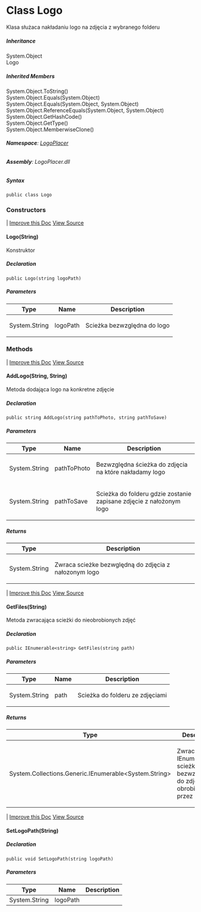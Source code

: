 
  
  
  <h1 id="LogoPlacer_Logo" data-uid="LogoPlacer.Logo" class="text-break">Class Logo
  </h1>
  <div class="markdown level0 summary"><p>Klasa służaca nakładaniu logo na zdjęcia z wybranego folderu</p>
</div>
  <div class="markdown level0 conceptual"></div>
  <div class="inheritance">
    <h5>Inheritance</h5>
    <div class="level0"><span class="xref">System.Object</span></div>
    <div class="level1"><span class="xref">Logo</span></div>
  </div>
  <div class="inheritedMembers">
    <h5>Inherited Members</h5>
    <div>
      <span class="xref">System.Object.ToString()</span>
    </div>
    <div>
      <span class="xref">System.Object.Equals(System.Object)</span>
    </div>
    <div>
      <span class="xref">System.Object.Equals(System.Object, System.Object)</span>
    </div>
    <div>
      <span class="xref">System.Object.ReferenceEquals(System.Object, System.Object)</span>
    </div>
    <div>
      <span class="xref">System.Object.GetHashCode()</span>
    </div>
    <div>
      <span class="xref">System.Object.GetType()</span>
    </div>
    <div>
      <span class="xref">System.Object.MemberwiseClone()</span>
    </div>
  </div>
  <h6><strong>Namespace</strong>: <a class="xref" href="LogoPlacer.html">LogoPlacer</a></h6>
  <h6><strong>Assembly</strong>: LogoPlacer.dll</h6>
  <h5 id="LogoPlacer_Logo_syntax">Syntax</h5>
  <div class="codewrapper">
    <pre><code class="lang-csharp hljs">public class Logo</code></pre>
  </div>
  <h3 id="constructors">Constructors
  </h3>
  <span class="small pull-right mobile-hide">
    <span class="divider">|</span>
    <a href="https://github.com/amitrega01/LogoPlacer/new/master/apiSpec/new?filename=LogoPlacer_Logo__ctor_System_String_.md&amp;value=---%0Auid%3A%20LogoPlacer.Logo.%23ctor(System.String)%0Asummary%3A%20'*You%20can%20override%20summary%20for%20the%20API%20here%20using%20*MARKDOWN*%20syntax'%0A---%0A%0A*Please%20type%20below%20more%20information%20about%20this%20API%3A*%0A%0A">Improve this Doc</a>
  </span>
  <span class="small pull-right mobile-hide">
    <a href="https://github.com/amitrega01/LogoPlacer/blob/master/LogoPlacer/Logo.cs/#L21">View Source</a>
  </span>
  <a id="LogoPlacer_Logo__ctor_" data-uid="LogoPlacer.Logo.#ctor*"></a>
  <h4 id="LogoPlacer_Logo__ctor_System_String_" data-uid="LogoPlacer.Logo.#ctor(System.String)">Logo(String)</h4>
  <div class="markdown level1 summary"><p>Konstruktor</p>
</div>
  <div class="markdown level1 conceptual"></div>
  <h5 class="decalaration">Declaration</h5>
  <div class="codewrapper">
    <pre><code class="lang-csharp hljs">public Logo(string logoPath)</code></pre>
  </div>
  <h5 class="parameters">Parameters</h5>
  <table class="table table-bordered table-striped table-condensed">
    <thead>
      <tr>
        <th>Type</th>
        <th>Name</th>
        <th>Description</th>
      </tr>
    </thead>
    <tbody>
      <tr>
        <td><span class="xref">System.String</span></td>
        <td><span class="parametername">logoPath</span></td>
        <td><p>Scieżka bezwzględna do logo</p>
</td>
      </tr>
    </tbody>
  </table>
  <h3 id="methods">Methods
  </h3>
  <span class="small pull-right mobile-hide">
    <span class="divider">|</span>
    <a href="https://github.com/amitrega01/LogoPlacer/new/master/apiSpec/new?filename=LogoPlacer_Logo_AddLogo_System_String_System_String_.md&amp;value=---%0Auid%3A%20LogoPlacer.Logo.AddLogo(System.String%2CSystem.String)%0Asummary%3A%20'*You%20can%20override%20summary%20for%20the%20API%20here%20using%20*MARKDOWN*%20syntax'%0A---%0A%0A*Please%20type%20below%20more%20information%20about%20this%20API%3A*%0A%0A">Improve this Doc</a>
  </span>
  <span class="small pull-right mobile-hide">
    <a href="https://github.com/amitrega01/LogoPlacer/blob/master/LogoPlacer/Logo.cs/#L36">View Source</a>
  </span>
  <a id="LogoPlacer_Logo_AddLogo_" data-uid="LogoPlacer.Logo.AddLogo*"></a>
  <h4 id="LogoPlacer_Logo_AddLogo_System_String_System_String_" data-uid="LogoPlacer.Logo.AddLogo(System.String,System.String)">AddLogo(String, String)</h4>
  <div class="markdown level1 summary"><p>Metoda dodająca logo na konkretne zdjęcie</p>
</div>
  <div class="markdown level1 conceptual"></div>
  <h5 class="decalaration">Declaration</h5>
  <div class="codewrapper">
    <pre><code class="lang-csharp hljs">public string AddLogo(string pathToPhoto, string pathToSave)</code></pre>
  </div>
  <h5 class="parameters">Parameters</h5>
  <table class="table table-bordered table-striped table-condensed">
    <thead>
      <tr>
        <th>Type</th>
        <th>Name</th>
        <th>Description</th>
      </tr>
    </thead>
    <tbody>
      <tr>
        <td><span class="xref">System.String</span></td>
        <td><span class="parametername">pathToPhoto</span></td>
        <td><p>Bezwzględna ścieżka do zdjęcia  na które nakładamy logo</p>
</td>
      </tr>
      <tr>
        <td><span class="xref">System.String</span></td>
        <td><span class="parametername">pathToSave</span></td>
        <td><p>Scieżka do folderu gdzie zostanie zapisane zdjęcie z nałożonym logo</p>
</td>
      </tr>
    </tbody>
  </table>
  <h5 class="returns">Returns</h5>
  <table class="table table-bordered table-striped table-condensed">
    <thead>
      <tr>
        <th>Type</th>
        <th>Description</th>
      </tr>
    </thead>
    <tbody>
      <tr>
        <td><span class="xref">System.String</span></td>
        <td><p>Zwraca scieżke bezwględną do zdjęcia z nałozonym logo</p>
</td>
      </tr>
    </tbody>
  </table>
  <span class="small pull-right mobile-hide">
    <span class="divider">|</span>
    <a href="https://github.com/amitrega01/LogoPlacer/new/master/apiSpec/new?filename=LogoPlacer_Logo_GetFiles_System_String_.md&amp;value=---%0Auid%3A%20LogoPlacer.Logo.GetFiles(System.String)%0Asummary%3A%20'*You%20can%20override%20summary%20for%20the%20API%20here%20using%20*MARKDOWN*%20syntax'%0A---%0A%0A*Please%20type%20below%20more%20information%20about%20this%20API%3A*%0A%0A">Improve this Doc</a>
  </span>
  <span class="small pull-right mobile-hide">
    <a href="https://github.com/amitrega01/LogoPlacer/blob/master/LogoPlacer/Logo.cs/#L67">View Source</a>
  </span>
  <a id="LogoPlacer_Logo_GetFiles_" data-uid="LogoPlacer.Logo.GetFiles*"></a>
  <h4 id="LogoPlacer_Logo_GetFiles_System_String_" data-uid="LogoPlacer.Logo.GetFiles(System.String)">GetFiles(String)</h4>
  <div class="markdown level1 summary"><p>Metoda zwracająca scieżki do nieobrobionych zdjęć</p>
</div>
  <div class="markdown level1 conceptual"></div>
  <h5 class="decalaration">Declaration</h5>
  <div class="codewrapper">
    <pre><code class="lang-csharp hljs">public IEnumerable&lt;string&gt; GetFiles(string path)</code></pre>
  </div>
  <h5 class="parameters">Parameters</h5>
  <table class="table table-bordered table-striped table-condensed">
    <thead>
      <tr>
        <th>Type</th>
        <th>Name</th>
        <th>Description</th>
      </tr>
    </thead>
    <tbody>
      <tr>
        <td><span class="xref">System.String</span></td>
        <td><span class="parametername">path</span></td>
        <td><p>Scieżka do folderu ze zdjęciami</p>
</td>
      </tr>
    </tbody>
  </table>
  <h5 class="returns">Returns</h5>
  <table class="table table-bordered table-striped table-condensed">
    <thead>
      <tr>
        <th>Type</th>
        <th>Description</th>
      </tr>
    </thead>
    <tbody>
      <tr>
        <td><span class="xref">System.Collections.Generic.IEnumerable</span>&lt;<span class="xref">System.String</span>&gt;</td>
        <td><p>Zwraca IEnumerble ze scieżkami bezwzględnymi do zdjęc nie obrobionych przez program</p>
</td>
      </tr>
    </tbody>
  </table>
  <span class="small pull-right mobile-hide">
    <span class="divider">|</span>
    <a href="https://github.com/amitrega01/LogoPlacer/new/master/apiSpec/new?filename=LogoPlacer_Logo_SetLogoPath_System_String_.md&amp;value=---%0Auid%3A%20LogoPlacer.Logo.SetLogoPath(System.String)%0Asummary%3A%20'*You%20can%20override%20summary%20for%20the%20API%20here%20using%20*MARKDOWN*%20syntax'%0A---%0A%0A*Please%20type%20below%20more%20information%20about%20this%20API%3A*%0A%0A">Improve this Doc</a>
  </span>
  <span class="small pull-right mobile-hide">
    <a href="https://github.com/amitrega01/LogoPlacer/blob/master/LogoPlacer/Logo.cs/#L73">View Source</a>
  </span>
  <a id="LogoPlacer_Logo_SetLogoPath_" data-uid="LogoPlacer.Logo.SetLogoPath*"></a>
  <h4 id="LogoPlacer_Logo_SetLogoPath_System_String_" data-uid="LogoPlacer.Logo.SetLogoPath(System.String)">SetLogoPath(String)</h4>
  <div class="markdown level1 summary"></div>
  <div class="markdown level1 conceptual"></div>
  <h5 class="decalaration">Declaration</h5>
  <div class="codewrapper">
    <pre><code class="lang-csharp hljs">public void SetLogoPath(string logoPath)</code></pre>
  </div>
  <h5 class="parameters">Parameters</h5>
  <table class="table table-bordered table-striped table-condensed">
    <thead>
      <tr>
        <th>Type</th>
        <th>Name</th>
        <th>Description</th>
      </tr>
    </thead>
    <tbody>
      <tr>
        <td><span class="xref">System.String</span></td>
        <td><span class="parametername">logoPath</span></td>
        <td></td>
      </tr>
    </tbody>
  </table>
